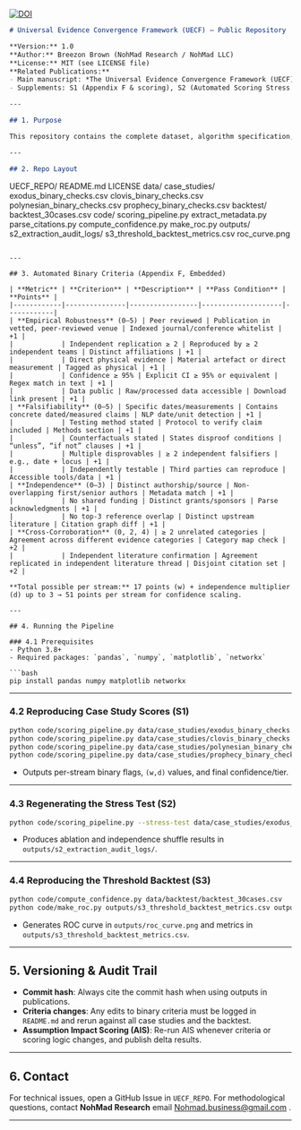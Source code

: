 [![DOI](https://zenodo.org/badge/DOI/10.5281/zenodo.16878142.svg)](https://doi.org/10.5281/zenodo.16878142)

```markdown
# Universal Evidence Convergence Framework (UECF) – Public Repository

**Version:** 1.0  
**Author:** Breezon Brown (NohMad Research / NohMad LLC)  
**License:** MIT (see LICENSE file)  
**Related Publications:**  
- Main manuscript: *The Universal Evidence Convergence Framework (UECF): A Methodology for Transparent, Equitable, and Rigorous Truth Evaluation*  
- Supplements: S1 (Appendix F & scoring), S2 (Automated Scoring Stress Test), S3 (Threshold Calibration Backtest)

---

## 1. Purpose

This repository contains the complete dataset, algorithm specification, and codebase required to reproduce all tables, figures, and metrics from the UECF study. It implements the automated binary criteria from Appendix F (Supplement S1) across all four main case studies and the 30-case threshold backtest.

---

## 2. Repo Layout

```

UECF\_REPO/
README.md
LICENSE
data/
case\_studies/
exodus\_binary\_checks.csv
clovis\_binary\_checks.csv
polynesian\_binary\_checks.csv
prophecy\_binary\_checks.csv
backtest/
backtest\_30cases.csv
code/
scoring\_pipeline.py
extract\_metadata.py
parse\_citations.py
compute\_confidence.py
make\_roc.py
outputs/
s2\_extraction\_audit\_logs/
s3\_threshold\_backtest\_metrics.csv
roc\_curve.png

````

---

## 3. Automated Binary Criteria (Appendix F, Embedded)

| **Metric** | **Criterion** | **Description** | **Pass Condition** | **Points** |
|------------|---------------|-----------------|--------------------|------------|
| **Empirical Robustness** (0–5) | Peer reviewed | Publication in vetted, peer-reviewed venue | Indexed journal/conference whitelist | +1 |
|            | Independent replication ≥ 2 | Reproduced by ≥ 2 independent teams | Distinct affiliations | +1 |
|            | Direct physical evidence | Material artefact or direct measurement | Tagged as physical | +1 |
|            | Confidence ≥ 95% | Explicit CI ≥ 95% or equivalent | Regex match in text | +1 |
|            | Data public | Raw/processed data accessible | Download link present | +1 |
| **Falsifiability** (0–5) | Specific dates/measurements | Contains concrete dated/measured claims | NLP date/unit detection | +1 |
|            | Testing method stated | Protocol to verify claim included | Methods section | +1 |
|            | Counterfactuals stated | States disproof conditions | “unless”, “if not” clauses | +1 |
|            | Multiple disprovables | ≥ 2 independent falsifiers | e.g., date + locus | +1 |
|            | Independently testable | Third parties can reproduce | Accessible tools/data | +1 |
| **Independence** (0–3) | Distinct authorship/source | Non-overlapping first/senior authors | Metadata match | +1 |
|            | No shared funding | Distinct grants/sponsors | Parse acknowledgments | +1 |
|            | No top-3 reference overlap | Distinct upstream literature | Citation graph diff | +1 |
| **Cross-Corroboration** (0, 2, 4) | ≥ 2 unrelated categories | Agreement across different evidence categories | Category map check | +2 |
|            | Independent literature confirmation | Agreement replicated in independent literature thread | Disjoint citation set | +2 |

**Total possible per stream:** 17 points (w) + independence multiplier (d) up to 3 → 51 points per stream for confidence scaling.

---

## 4. Running the Pipeline

### 4.1 Prerequisites
- Python 3.8+
- Required packages: `pandas`, `numpy`, `matplotlib`, `networkx`

```bash
pip install pandas numpy matplotlib networkx
````

---

### 4.2 Reproducing Case Study Scores (S1)

```bash
python code/scoring_pipeline.py data/case_studies/exodus_binary_checks.csv
python code/scoring_pipeline.py data/case_studies/clovis_binary_checks.csv
python code/scoring_pipeline.py data/case_studies/polynesian_binary_checks.csv
python code/scoring_pipeline.py data/case_studies/prophecy_binary_checks.csv
```

* Outputs per-stream binary flags, `(w,d)` values, and final confidence/tier.

---

### 4.3 Regenerating the Stress Test (S2)

```bash
python code/scoring_pipeline.py --stress-test data/case_studies/exodus_binary_checks.csv
```

* Produces ablation and independence shuffle results in `outputs/s2_extraction_audit_logs/`.

---

### 4.4 Reproducing the Threshold Backtest (S3)

```bash
python code/compute_confidence.py data/backtest/backtest_30cases.csv
python code/make_roc.py outputs/s3_threshold_backtest_metrics.csv outputs/roc_curve.png
```

* Generates ROC curve in `outputs/roc_curve.png` and metrics in `outputs/s3_threshold_backtest_metrics.csv`.

---

## 5. Versioning & Audit Trail

* **Commit hash**: Always cite the commit hash when using outputs in publications.
* **Criteria changes**: Any edits to binary criteria must be logged in `README.md` and rerun against all case studies and the backtest.
* **Assumption Impact Scoring (AIS)**: Re-run AIS whenever criteria or scoring logic changes, and publish delta results.

---

## 6. Contact

For technical issues, open a GitHub Issue in `UECF_REPO`. For methodological questions, contact **NohMad Research** email Nohmad.business@gmail.com .

---

```

